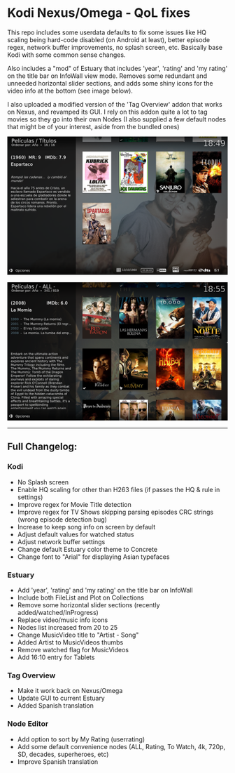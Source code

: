 # Kodi Nexus/Omega - QoL fixes

This repo includes some userdata defaults to fix some issues like HQ scaling being hard-code disabled (on Android at least), better episode regex, network buffer improvements, no splash screen, etc. Basically base Kodi with some common sense changes.

Also includes a "mod" of Estuary that includes 'year', 'rating' and 'my rating' on the title bar on InfoWall view mode. Removes some redundant and unneeded horizontal slider sections, and adds some shiny icons for the video info at the bottom (see image below).

I also uploaded a modified version of the 'Tag Overview' addon that works on Nexus, and revamped its GUI. I rely on this addon quite a lot to tag movies so they go into their own Nodes (I also supplied a few default nodes that might be of your interest, aside from the bundled ones)

![](https://github.com/Dogway/Kodi/blob/main/images/A_logos.png)

![](https://github.com/Dogway/Kodi/blob/main/images/B_collections.png)

------

## Full Changelog:

### Kodi
*   No Splash screen
*   Enable HQ scaling for other than H263 files (if passes the HQ & rule in settings)
*   Improve regex for Movie Title detection
*   Improve regex for TV Shows skipping parsing episodes CRC strings (wrong episode detection bug)
*   Increase <songinfoduration> to keep song info on screen by default
*   Adjust default values for watched status
*   Adjust network buffer settings
*   Change default Estuary color theme to Concrete
*   Change font to "Arial" for displaying Asian typefaces
### Estuary
*   Add 'year', 'rating' and 'my rating' on the title bar on InfoWall 
*   Include both FileList and Plot on Collections
*   Remove some horizontal slider sections (recently added/watched/InProgress)
*   Replace video/music info icons
*   Nodes list increased from 20 to 25
*   Change MusicVideo title to "Artist - Song"
*   Added Artist to MusicVideos thumbs
*   Remove watched flag for MusicVideos
*   Add 16:10 entry for Tablets
### Tag Overview
*   Make it work back on Nexus/Omega
*   Update GUI to current Estuary
*   Added Spanish translation
### Node Editor
*   Add option to sort by My Rating (userrating)
*   Add some default convenience nodes (ALL, Rating, To Watch, 4k, 720p, SD, decades, superheroes, etc)
*   Improve Spanish translation